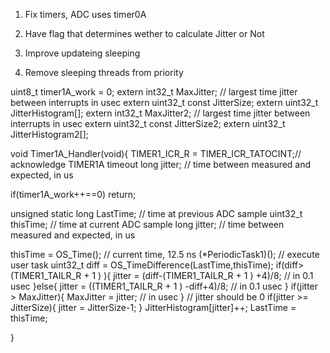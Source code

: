 1. Fix timers, ADC uses timer0A


2. Have flag that determines wether to calculate Jitter or Not
3. Improve updateing sleeping
4. Remove sleeping threads from priority

uint8_t timer1A_work = 0;
extern int32_t MaxJitter;             // largest time jitter between interrupts in usec
extern uint32_t const JitterSize;
extern uint32_t JitterHistogram[];
extern int32_t MaxJitter2;             // largest time jitter between interrupts in usec
extern uint32_t const JitterSize2;
extern uint32_t JitterHistogram2[];

void Timer1A_Handler(void){
  TIMER1_ICR_R = TIMER_ICR_TATOCINT;// acknowledge TIMER1A timeout
  long jitter;                    // time between measured and expected, in us

  if(timer1A_work++==0) return;

  unsigned static long LastTime;  // time at previous ADC sample
  uint32_t thisTime;              // time at current ADC sample
  long jitter;                    // time between measured and expected, in us

  thisTime = OS_Time();       // current time, 12.5 ns
  (*PeriodicTask1)();               // execute user task
  uint32_t diff = OS_TimeDifference(LastTime,thisTime);
  if(diff>(TIMER1_TAILR_R + 1 ) ){
    jitter = (diff-(TIMER1_TAILR_R + 1 ) +4)/8;  // in 0.1 usec
  }else{
    jitter = ((TIMER1_TAILR_R + 1 ) -diff+4)/8;  // in 0.1 usec
  }
  if(jitter > MaxJitter){
    MaxJitter = jitter; // in usec
  }       // jitter should be 0
  if(jitter >= JitterSize){
    jitter = JitterSize-1;
  }
  JitterHistogram[jitter]++; 
  LastTime = thisTime;

}
